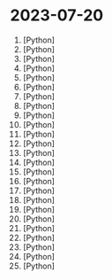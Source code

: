 # 2023-07-20

1. [](https://github.comundefined "Open source implementation of the ChatGPT Code Interpreter 👾") [Python]
2. [](https://github.comundefined "Inference code for LLaMA models") [Python]
3. [](https://github.comundefined "大麦网抢票脚本") [Python]
4. [](https://github.comundefined "🌸 Run large language models at home, BitTorrent-style. Fine-tuning and inference up to 10x faster than offloading") [Python]
5. [](https://github.comundefined "Fast and memory-efficient exact attention") [Python]
6. [](https://github.comundefined "GPT 3.5/4 with a Chat Web UI. No API key required.") [Python]
7. [](https://github.comundefined "🚀🎬 ShortGPT - An experimental AI framework for automated short/video content creation. Enables creators to rapidly produce, manage, and deliver content using AI and automation.") [Python]
8. [](https://github.comundefined "Large-scale Self-supervised Pre-training Across Tasks, Languages, and Modalities") [Python]
9. [](https://github.comundefined "NVR with realtime local object detection for IP cameras") [Python]
10. [](https://github.comundefined "Making large AI models cheaper, faster and more accessible") [Python]
11. [](https://github.comundefined "A unified framework for 3D content generation.") [Python]
12. [](https://github.comundefined "Advanced Python Mastery (course by @dabeaz)") [Python]
13. [](https://github.comundefined "PyTorch version of Stable Baselines, reliable implementations of reinforcement learning algorithms.") [Python]
14. [](https://github.comundefined "🌟 The Multi-Agent Meta Programming Framework: Given one line Requirement, return PRD, Design, Tasks, Repo") [Python]
15. [](https://github.comundefined "A high-throughput and memory-efficient inference and serving engine for LLMs") [Python]
16. [](https://github.comundefined "Software to automate the management and configuration of any infrastructure or application at scale. Get access to the Salt software package repository here:") [Python]
17. [](https://github.comundefined "🤗 Transformers: State-of-the-art Machine Learning for Pytorch, TensorFlow, and JAX.") [Python]
18. [](https://github.comundefined "⛓️ Langflow is a UI for LangChain, designed with react-flow to provide an effortless way to experiment and prototype flows.") [Python]
19. [](https://github.comundefined "Use Microsoft Edge's online text-to-speech service from Python WITHOUT needing Microsoft Edge or Windows or an API key") [Python]
20. [](https://github.comundefined "OneTrainer is a one-stop solution for all your stable diffusion training needs.") [Python]
21. [](https://github.comundefined "This repository contains the codes of A Lip Sync Expert Is All You Need for Speech to Lip Generation In the Wild, published at ACM Multimedia 2020.") [Python]
22. [](https://github.comundefined "the AI-native open-source embedding database") [Python]
23. [](https://github.comundefined "Reference implementations of several LangChain agents as Streamlit apps") [Python]
24. [](https://github.comundefined "Sweep is an AI junior developer") [Python]
25. [](https://github.comundefined "🚀 Accelerate training and inference of 🤗 Transformers and 🤗 Diffusers with easy to use hardware optimization tools") [Python]

